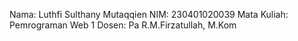 Nama: Luthfi Sulthany Mutaqqien
NIM: 230401020039
Mata Kuliah: Pemrograman Web 1
Dosen:  Pa R.M.Firzatullah, M.Kom
